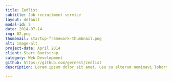 ```yaml
---
title: Zedlist
subtitle: Job recruitment service
layout: default
modal-id: 5
date: 2014-07-14
img: 02.png
thumbnail: startup-framework-thumbnail.png
alt: image-alt
project-date: April 2014
client: Start Bootstrap
category: Web Development
github: https://github.com/gernest/zedlist
description: Lorem ipsum dolor sit amet, usu cu alterum nominavi lobortis. At duo novum diceret. Tantas apeirian vix et, usu sanctus postulant inciderint ut, populo diceret necessitatibus in vim. Cu eum dicam feugiat noluisse.

---
```

